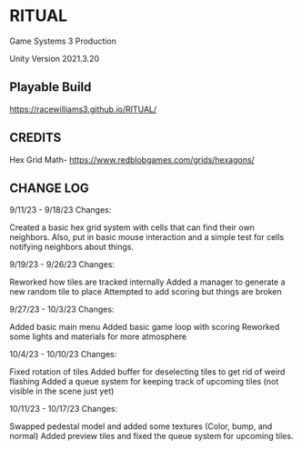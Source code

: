 # RITUAL
Game Systems 3 Production

Unity Version 2021.3.20

## Playable Build
https://racewilliams3.github.io/RITUAL/

## CREDITS
Hex Grid Math- https://www.redblobgames.com/grids/hexagons/


## CHANGE LOG
9/11/23 - 9/18/23 Changes:

Created a basic hex grid system with cells that can find their own neighbors. 
Also, put in basic mouse interaction and a simple test for cells notifying neighbors about things. 

9/19/23 - 9/26/23 Changes:

Reworked how tiles are tracked internally 
Added a manager to generate a new random tile to place 
Attempted to add scoring but things are broken 


9/27/23 - 10/3/23 Changes:

Added basic main menu
Added basic game loop with scoring 
Reworked some lights and materials for more atmosphere 

10/4/23 - 10/10/23 Changes:

Fixed rotation of tiles
Added buffer for deselecting tiles to get rid of weird flashing
Added a queue system for keeping track of upcoming tiles (not visible in the scene just yet)

10/11/23 - 10/17/23 Changes:

Swapped pedestal model and added some textures (Color, bump, and normal)
Added preview tiles and fixed the queue system for upcoming tiles.
